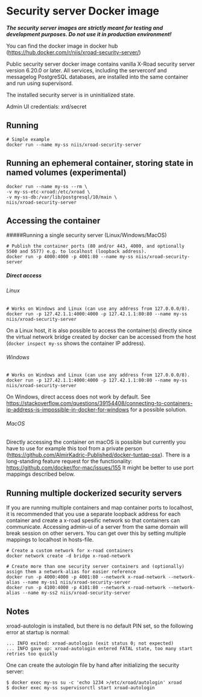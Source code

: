 # Security server Docker image

***The security server images are strictly meant for testing and development purposes. Do not use it in production environment!***

You can find the docker image in docker hub (https://hub.docker.com/r/niis/xroad-security-server/)

Public security server docker image contains vanilla X-Road security server version 6.20.0 or later.
All services, including the serverconf and messagelog PostgreSQL databases, are installed into the same container and run using supervisord.

The installed security server is in uninitialized state.

Admin UI credentials: xrd/secret

## Running
```
# Simple example 
docker run --name my-ss niis/xroad-security-server
```

## Running an ephemeral container, storing state in named volumes (experimental)
```
docker run --name my-ss --rm \
-v my-ss-etc-xroad:/etc/xroad \
-v my-ss-db:/var/lib/postgresql/10/main \
niis/xroad-security-server
```

## Accessing the container

#####Running a single security server (Linux/Windows/MacOS)
```
# Publish the container ports (80 and/or 443, 4000, and optionally 5500 and 5577) e.g. to localhost (loopback address).
docker run -p 4000:4000 -p 4001:80 --name my-ss niis/xroad-security-server
```

##### Direct access
###### Linux

```
# Works on Windows and Linux (can use any address from 127.0.0.0/8).
docker run -p 127.42.1.1:4000:4000 -p 127.42.1.1:80:80 --name my-ss niis/xroad-security-server
```
On a Linux host, it is also possible to access the container(s) directly since the virtual network bridge created by docker can be accessed from the host (`docker inspect my-ss` shows the container IP address).

###### Windows

```
# Works on Windows and Linux (can use any address from 127.0.0.0/8).
docker run -p 127.42.1.1:4000:4000 -p 127.42.1.1:80:80 --name my-ss niis/xroad-security-server
```
On Windows, direct access does not work by default. See https://stackoverflow.com/questions/39154408/connecting-to-containers-ip-address-is-impossible-in-docker-for-windows for a possible solution.

###### MacOS
Directly accessing the container on macOS is possible but currently you have to use for example this tool from a private person (https://github.com/AlmirKadric-Published/docker-tuntap-osx). There is a long-standing feature request for the functionality: https://github.com/docker/for-mac/issues/155
It might be better to use port mappings described below.

## Running multiple dockerized security servers
If you are running multiple containers and map container ports to localhost, it is recommended that you use a separate loopback address for each container and create a x-road spesific network so that containers can communicate. 
Accessing admin-ui of a server from the same domain will break session on other servers. You can get over this by setting multiple mappings to localhost in hosts-file.

```
# Create a custom network for x-road containers
docker network create -d bridge x-road-network

# Create more than one security server containers and (optionally) assign them a network-alias for easier reference
docker run -p 4000:4000 -p 4001:80 --network x-road-network --network-alias --name my-ss1 niis/xroad-security-server
docker run -p 4100:4000 -p 4101:80 --network x-road-network --network-alias --name my-ss2 niis/xroad-security-server
```

##### 

## Notes
xroad-autologin is installed, but there is no default PIN set, so the following error at startup is normal:
```
... INFO exited: xroad-autologin (exit status 0; not expected)
... INFO gave up: xroad-autologin entered FATAL state, too many start retries too quickly
```
One can create the autologin file by hand after initializing the security server:

```
$ docker exec my-ss su -c 'echo 1234 >/etc/xroad/autologin' xroad
$ docker exec my-ss supervisorctl start xroad-autologin

```
